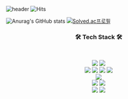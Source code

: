 
![header](https://capsule-render.vercel.app/api?type=slice&color=CCCCFF&height=250&section=header&text=BaeDongWoo👋&fontSize=70&fontColor=000000)
![Hits](https://hits.seeyoufarm.com/api/count/incr/badge.svg?url=https%3A%2F%2Fgithub.com%2FBaeDongWoo&count_bg=%23CCCCFF&title_bg=%23CCCCFF&icon=&icon_color=%23E7E7E7&title=hits&edge_flat=false)

![Anurag's GitHub stats](https://github-readme-stats.vercel.app/api?username=BaeDongWoo&show_icons=true&theme=buefy)
[![Solved.ac프로필](http://mazassumnida.wtf/api/v2/generate_badge?boj=ehddn5410)](https://solved.ac/ehddn5410)

<h3 align="center"><b>🛠 Tech Stack 🛠</b></h3>
</br>
<p align="center">
<img src="https://img.shields.io/badge/C++-CCCCFF?style=flat-square&logo=C%2B%2B&logoColor=white"/>
<img src="https://img.shields.io/badge/java-007396?style=flat-square&logo=java&logoColor=white"/><br>
<img src="https://img.shields.io/badge/JavaScript-F7DF1E?style=flat-square&logo=JavaScript&logoColor=white"/>
<img src="https://img.shields.io/badge/html5-E34F26?style=flat-square&logo=html5&logoColor=white"/>
<img src="https://img.shields.io/badge/css-1572B6?style=flat-square&logo=css3&logoColor=white"/> 
<img src="https://img.shields.io/badge/jquery-0769AD?style=flat-square&logo=jquery&logoColor=white"/><br>
<img src="https://img.shields.io/badge/react-61DAFB?style=flat-square&logo=react&logoColor=black"/><br>
<img src="https://img.shields.io/badge/Node.js-339933?style=flat&logo=node-dot-js&logoColor=white"/> 
<img src="https://img.shields.io/badge/spring-6DB33F?style=flat-square&logo=spring&logoColor=white"><br>
<img src="https://img.shields.io/badge/oracle-F80000?style=flat-square&logo=oracle&logoColor=white"/> 
<img src="https://img.shields.io/badge/mysql-4479A1?style=flat-squaree&logo=mysql&logoColor=white"/> 
<!-- <img src="https://img.shields.io/badge/axios-4479A1?style=flat-squaree&logo=axios&logoColor=white"/>  -->
